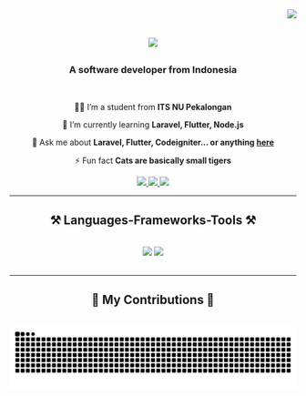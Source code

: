 <img align="right" src="https://visitor-badge.laobi.icu/badge?page_id=GunturHusein.GunturHusein" />

<h1 align="center">
    <img src="https://readme-typing-svg.herokuapp.com/?font=Righteous&size=35&center=true&vCenter=true&width=500&height=70&duration=4000&lines=Hi+There!+👋;+I'm+Guntur+Husein!;" />
</h1>

<h3 align="center">A software developer from Indonesia</h3>

<br/>

<div align="center">
 
 🙋‍♂️ I’m a student from **ITS NU Pekalongan**
 
 🌱 I’m currently learning **Laravel, Flutter, Node.js**

💬 Ask me about **Laravel, Flutter, Codeigniter... or anything [here](https://github.com/GunturHusein/GunturHusein/issues)**

⚡ Fun fact **Cats are basically small tigers**

 </div>
 
<div align="center"> 
  <a href="mailto:gunturhusein1@gmail.com">
    <img src="https://img.shields.io/badge/Gmail-333333?style=for-the-badge&logo=gmail&logoColor=red" />
  </a>
  <a href="https://linkedin.com/in/guntur-husein-2798b0208" target="_blank">
    <img src="https://img.shields.io/badge/LinkedIn-0077B5?style=for-the-badge&logo=linkedin&logoColor=white" target="_blank" />
  </a>
  <a href="https://gunturhusein.vercel.app/" target="_blank">
     <img src="https://img.shields.io/badge/Portfolio-FF5722?style=for-the-badge&logo=todoist&logoColor=white" target="_blank" /> <!-- sqlite, safari, google-chrome are other good icon options -->
  </a>
</div>

 <hr/>
 
<h2 align="center">⚒️ Languages-Frameworks-Tools ⚒️</h2>
<br/>
<div align="center">
    <img src="https://skillicons.dev/icons?i=bootstrap,html,css,tailwindcss,laravel,flutter,react,vscode,github,figma,git" />
    <img src="https://skillicons.dev/icons?i=nodejs,python,javascript,c,java,mysql" /><br>
</div>

<br/>
<hr/>

<div align="center">
  <h2>🐍 My Contributions 🐍</h2>
  <br>
  <img alt="snake eating my contributions" src="https://raw.githubusercontent.com/GunturHusein/GunturHusein/output/github-contribution-grid-snake.svg" />
  
  <br/><br/><br/>
</div>

<br/>
